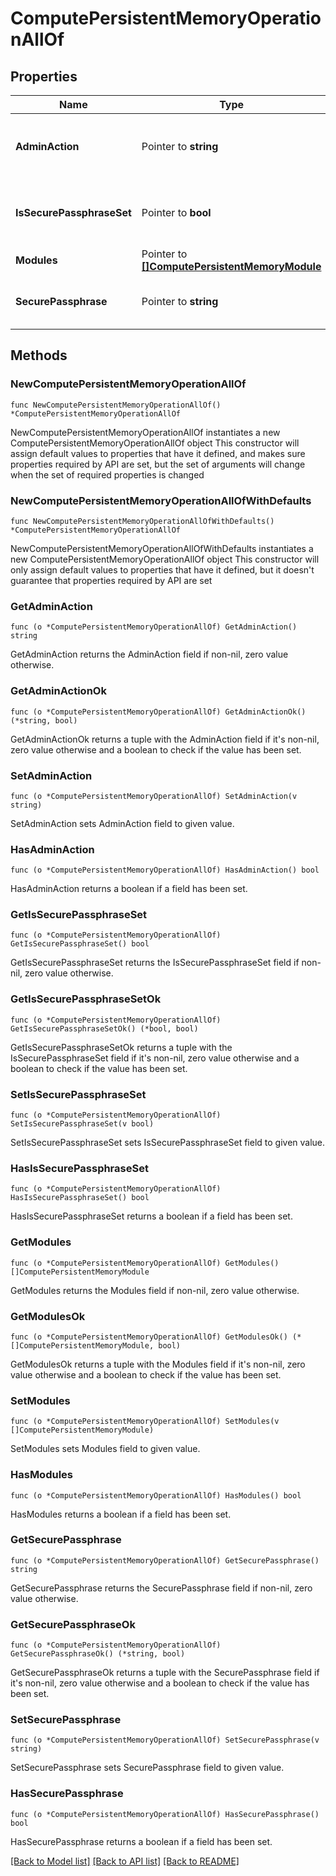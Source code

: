 # ComputePersistentMemoryOperationAllOf

## Properties

Name | Type | Description | Notes
------------ | ------------- | ------------- | -------------
**AdminAction** | Pointer to **string** | Administrative actions that can be performed on the Persistent Memory Modules. | [optional] [default to "None"]
**IsSecurePassphraseSet** | Pointer to **bool** | Indicates whether the value of the &#39;securePassphrase&#39; property has been set. | [optional] [readonly] 
**Modules** | Pointer to [**[]ComputePersistentMemoryModule**](compute.PersistentMemoryModule.md) |  | [optional] 
**SecurePassphrase** | Pointer to **string** | Secure passphrase of the Persistent Memory Modules of the server. | [optional] 

## Methods

### NewComputePersistentMemoryOperationAllOf

`func NewComputePersistentMemoryOperationAllOf() *ComputePersistentMemoryOperationAllOf`

NewComputePersistentMemoryOperationAllOf instantiates a new ComputePersistentMemoryOperationAllOf object
This constructor will assign default values to properties that have it defined,
and makes sure properties required by API are set, but the set of arguments
will change when the set of required properties is changed

### NewComputePersistentMemoryOperationAllOfWithDefaults

`func NewComputePersistentMemoryOperationAllOfWithDefaults() *ComputePersistentMemoryOperationAllOf`

NewComputePersistentMemoryOperationAllOfWithDefaults instantiates a new ComputePersistentMemoryOperationAllOf object
This constructor will only assign default values to properties that have it defined,
but it doesn't guarantee that properties required by API are set

### GetAdminAction

`func (o *ComputePersistentMemoryOperationAllOf) GetAdminAction() string`

GetAdminAction returns the AdminAction field if non-nil, zero value otherwise.

### GetAdminActionOk

`func (o *ComputePersistentMemoryOperationAllOf) GetAdminActionOk() (*string, bool)`

GetAdminActionOk returns a tuple with the AdminAction field if it's non-nil, zero value otherwise
and a boolean to check if the value has been set.

### SetAdminAction

`func (o *ComputePersistentMemoryOperationAllOf) SetAdminAction(v string)`

SetAdminAction sets AdminAction field to given value.

### HasAdminAction

`func (o *ComputePersistentMemoryOperationAllOf) HasAdminAction() bool`

HasAdminAction returns a boolean if a field has been set.

### GetIsSecurePassphraseSet

`func (o *ComputePersistentMemoryOperationAllOf) GetIsSecurePassphraseSet() bool`

GetIsSecurePassphraseSet returns the IsSecurePassphraseSet field if non-nil, zero value otherwise.

### GetIsSecurePassphraseSetOk

`func (o *ComputePersistentMemoryOperationAllOf) GetIsSecurePassphraseSetOk() (*bool, bool)`

GetIsSecurePassphraseSetOk returns a tuple with the IsSecurePassphraseSet field if it's non-nil, zero value otherwise
and a boolean to check if the value has been set.

### SetIsSecurePassphraseSet

`func (o *ComputePersistentMemoryOperationAllOf) SetIsSecurePassphraseSet(v bool)`

SetIsSecurePassphraseSet sets IsSecurePassphraseSet field to given value.

### HasIsSecurePassphraseSet

`func (o *ComputePersistentMemoryOperationAllOf) HasIsSecurePassphraseSet() bool`

HasIsSecurePassphraseSet returns a boolean if a field has been set.

### GetModules

`func (o *ComputePersistentMemoryOperationAllOf) GetModules() []ComputePersistentMemoryModule`

GetModules returns the Modules field if non-nil, zero value otherwise.

### GetModulesOk

`func (o *ComputePersistentMemoryOperationAllOf) GetModulesOk() (*[]ComputePersistentMemoryModule, bool)`

GetModulesOk returns a tuple with the Modules field if it's non-nil, zero value otherwise
and a boolean to check if the value has been set.

### SetModules

`func (o *ComputePersistentMemoryOperationAllOf) SetModules(v []ComputePersistentMemoryModule)`

SetModules sets Modules field to given value.

### HasModules

`func (o *ComputePersistentMemoryOperationAllOf) HasModules() bool`

HasModules returns a boolean if a field has been set.

### GetSecurePassphrase

`func (o *ComputePersistentMemoryOperationAllOf) GetSecurePassphrase() string`

GetSecurePassphrase returns the SecurePassphrase field if non-nil, zero value otherwise.

### GetSecurePassphraseOk

`func (o *ComputePersistentMemoryOperationAllOf) GetSecurePassphraseOk() (*string, bool)`

GetSecurePassphraseOk returns a tuple with the SecurePassphrase field if it's non-nil, zero value otherwise
and a boolean to check if the value has been set.

### SetSecurePassphrase

`func (o *ComputePersistentMemoryOperationAllOf) SetSecurePassphrase(v string)`

SetSecurePassphrase sets SecurePassphrase field to given value.

### HasSecurePassphrase

`func (o *ComputePersistentMemoryOperationAllOf) HasSecurePassphrase() bool`

HasSecurePassphrase returns a boolean if a field has been set.


[[Back to Model list]](../README.md#documentation-for-models) [[Back to API list]](../README.md#documentation-for-api-endpoints) [[Back to README]](../README.md)


